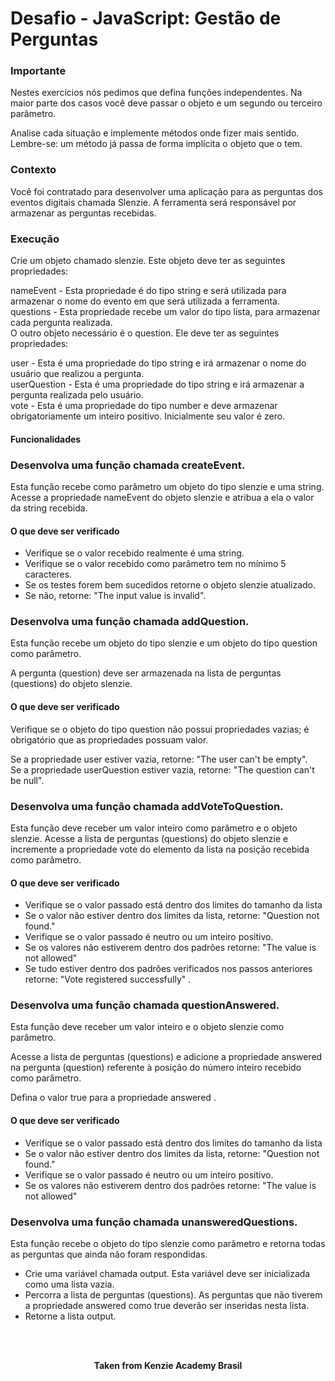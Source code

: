 <h1>Desafio - JavaScript: Gestão de Perguntas</h1>

<h3>Importante</h3>
Nestes exercícios nós pedimos que defina funções independentes. Na maior parte dos casos você deve passar o objeto e um segundo ou terceiro parâmetro.

Analise cada situação e implemente métodos onde fizer mais sentido. Lembre-se: um método já passa de forma implícita o objeto que o tem.

<h3>Contexto</h3>
Você foi contratado para desenvolver uma aplicação para as perguntas dos eventos digitais chamada Slenzie. A ferramenta será responsável por armazenar as perguntas recebidas.

<h3>Execução</h3>
Crie um objeto chamado slenzie. Este objeto deve ter as seguintes propriedades:

nameEvent - Esta propriedade é do tipo string e será utilizada para armazenar o nome do evento em que será utilizada a ferramenta.  
questions - Esta propriedade recebe um valor do tipo lista, para armazenar cada pergunta realizada.  
O outro objeto necessário é o question. Ele deve ter as seguintes propriedades:

user - Esta é uma propriedade do tipo string e irá armazenar o nome do usuário que realizou a pergunta.  
userQuestion - Esta é uma propriedade do tipo string e irá armazenar a pergunta realizada pelo usuário.  
vote - Esta é uma propriedade do tipo number e deve armazenar obrigatoriamente um inteiro positivo. Inicialmente seu valor é zero.

<h4>Funcionalidades</h4>
<h3>Desenvolva uma função chamada createEvent.</h3>

Esta função recebe como parâmetro um objeto do tipo slenzie e uma string. Acesse a propriedade nameEvent do objeto slenzie e atribua a ela o valor da string recebida.

<h4>O que deve ser verificado</h4>

- Verifique se o valor recebido realmente é uma string.
- Verifique se o valor recebido como parâmetro tem no mínimo 5 caracteres.
- Se os testes forem bem sucedidos retorne o objeto slenzie atualizado.
- Se não, retorne: "The input value is invalid".

<h3>Desenvolva uma função chamada addQuestion.</h3>

Esta função recebe um objeto do tipo slenzie e um objeto do tipo question como parâmetro.

A pergunta (question) deve ser armazenada na lista de perguntas (questions) do objeto slenzie.

<h4>O que deve ser verificado</h4>

Verifique se o objeto do tipo question não possui propriedades vazias; é obrigatório que as propriedades possuam valor.

Se a propriedade user estiver vazia, retorne: "The user can't be empty".  
Se a propriedade userQuestion estiver vazia, retorne: "The question can't be null".

<h3>Desenvolva uma função chamada addVoteToQuestion.</h3>

Esta função deve receber um valor inteiro como parâmetro e o objeto slenzie. Acesse a lista de perguntas (questions) do objeto slenzie e incremente a propriedade vote do elemento da lista na posição recebida como parâmetro.

<h4>O que deve ser verificado</h4>

- Verifique se o valor passado está dentro dos limites do tamanho da lista
- Se o valor não estiver dentro dos limites da lista, retorne: "Question not found."
- Verifique se o valor passado é neutro ou um inteiro positivo.
- Se os valores não estiverem dentro dos padrões retorne: "The value is not allowed"
- Se tudo estiver dentro dos padrões verificados nos passos anteriores retorne:
"Vote registered successfully" .

<h3>Desenvolva uma função chamada questionAnswered.</h3>

Esta função deve receber um valor inteiro e o objeto slenzie como parâmetro.

Acesse a lista de perguntas (questions) e adicione a propriedade answered na pergunta (question) referente à posição do número inteiro recebido como parâmetro.

Defina o valor true para a propriedade answered .

<h4>O que deve ser verificado</h4>

- Verifique se o valor passado está dentro dos limites do tamanho da lista
- Se o valor não estiver dentro dos limites da lista, retorne: "Question not found."
- Verifique se o valor passado é neutro ou um inteiro positivo.
- Se os valores não estiverem dentro dos padrões retorne: "The value is not allowed"

<h3>Desenvolva uma função chamada unansweredQuestions.</h3>

Esta função recebe o objeto do tipo slenzie como parâmetro e retorna todas as perguntas que ainda não foram respondidas.

- Crie uma variável chamada output. Esta variável deve ser inicializada como uma lista vazia.
- Percorra a lista de perguntas (questions). As perguntas que não tiverem a propriedade answered como true deverão ser inseridas nesta lista.
- Retorne a lista output.
<br>
<br>

<p align="center"><b>Taken from Kenzie Academy Brasil</b></p>
